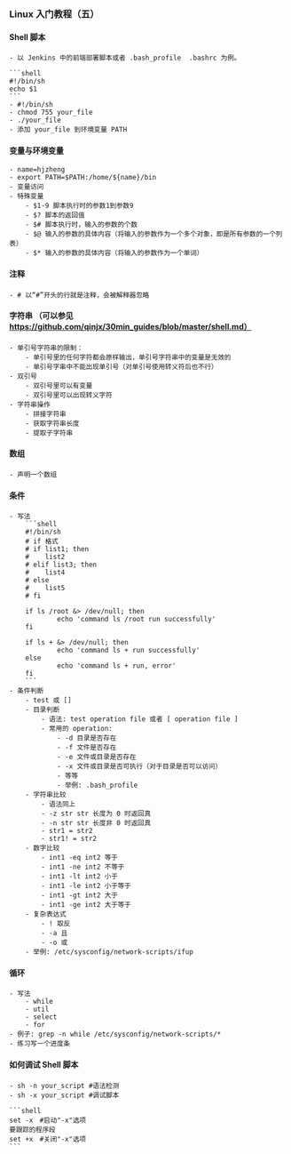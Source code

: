 ### Linux 入门教程（五）

#### Shell 脚本
	- 以 Jenkins 中的前端部署脚本或者 .bash_profile  .bashrc 为例。 

	```shell
	#!/bin/sh
	echo $1
	```
	- #!/bin/sh
	- chmod 755 your_file
	- ./your_file
	- 添加 your_file 到环境变量 PATH

#### 变量与环境变量
	- name=hjzheng
	- export PATH=$PATH:/home/${name}/bin
	- 变量访问
	- 特殊变量
		- $1-9 脚本执行时的参数1到参数9
		- $? 脚本的返回值
		- $# 脚本执行时，输入的参数的个数
		- $@ 输入的参数的具体内容（将输入的参数作为一个多个对象，即是所有参数的一个列表）
		- $* 输入的参数的具体内容（将输入的参数作为一个单词）

#### 注释
	- # 以“#”开头的行就是注释，会被解释器忽略

#### 字符串 （可以参见 https://github.com/qinjx/30min_guides/blob/master/shell.md）
	- 单引号字符串的限制：
		- 单引号里的任何字符都会原样输出，单引号字符串中的变量是无效的
		- 单引号字串中不能出现单引号（对单引号使用转义符后也不行）
	- 双引号
		- 双引号里可以有变量
		- 双引号里可以出现转义字符
	- 字符串操作
		- 拼接字符串
		- 获取字符串长度
		- 提取子字符串	

#### 数组
	- 声明一个数组

#### 条件 
	- 写法
		```shell	
		#!/bin/sh
		# if 格式
		# if list1; then
		#    list2
		# elif list3; then
		#    list4
		# else
		#    list5
		# fi

		if ls /root &> /dev/null; then
		        echo 'command ls /root run successfully'
		fi

		if ls + &> /dev/null; then
		        echo 'command ls + run successfully'
		else
		        echo 'command ls + run, error'
		fi
		```
	- 条件判断
		- test 或 []
		- 目录判断
			- 语法: test operation file 或者 [ operation file ]
			- 常用的 operation:
				- -d 目录是否存在
				- -f 文件是否存在
				- -e 文件或目录是否存在
				- -x 文件或目录是否可执行（对于目录是否可以访问）
				- 等等
				- 举例: .bash_profile
		- 字符串比较
			- 语法同上
			- -z str str 长度为 0 时返回真
			- -n str str 长度非 0 时返回真
			- str1 = str2
			- str1! = str2
		- 数字比较
			- int1 -eq int2 等于
			- int1 -ne int2 不等于
			- int1 -lt int2 小于
			- int1 -le int2 小于等于
			- int1 -gt int2 大于
			- int1 -ge int2 大于等于
		- 复杂表达式
			- ! 取反
			- -a 且
			- -o 或
		- 举例: /etc/sysconfig/network-scripts/ifup	
#### 循环
	- 写法
		- while
		- util
		- select
		- for
	- 例子: grep -n while /etc/sysconfig/network-scripts/*	
	- 练习写一个进度条	

#### 如何调试 Shell 脚本
	- sh -n your_script #语法检测	
	- sh -x	your_script #调试脚本

	```shell
	set -x　#启动"-x"选项 
	要跟踪的程序段 
	set +x　#关闭"-x"选项	 	
	```